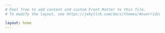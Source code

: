 ```yaml
---
# Feel free to add content and custom Front Matter to this file.
# To modify the layout, see https://jekyllrb.com/docs/themes/#overriding-theme-defaults

layout: home
---
```

<!-- Global site tag (gtag.js) - Google Analytics -->
<meta name="naver-site-verification" content="f0064cd1f752f443bf83c23700d91197bd0fc192"/>
<script async src="https://www.googletagmanager.com/gtag/js?id=UA-128520475-1"></script>
<script>
  window.dataLayer = window.dataLayer || [];
  function gtag(){dataLayer.push(arguments);}
  gtag('js', new Date());

  gtag('config', 'UA-128520475-1');
</script>

<script async src="//pagead2.googlesyndication.com/pagead/js/adsbygoogle.js"></script>
<script>
     (adsbygoogle = window.adsbygoogle || []).push({
          google_ad_client: "ca-pub-6674782401318634",
          enable_page_level_ads: true
     });
</script>
